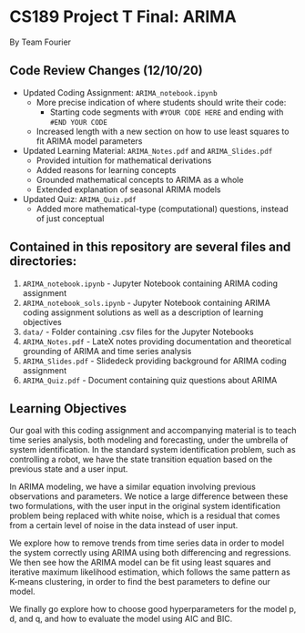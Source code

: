 

# CS189 Project T Final: ARIMA
By Team Fourier

## Code Review Changes (12/10/20)
- Updated Coding Assignment: `ARIMA_notebook.ipynb`
	- More precise indication of where students should write their code:
		- Starting code segments with `#YOUR CODE HERE` and ending with `#END YOUR CODE`
	- Increased length with a new section on how to use least squares to fit ARIMA model parameters
- Updated Learning Material: `ARIMA_Notes.pdf` and `ARIMA_Slides.pdf`
	- Provided intuition for mathematical derivations 
	- Added reasons for learning concepts
	- Grounded mathematical concepts to ARIMA as a whole
	- Extended explanation of seasonal ARIMA models
- Updated Quiz: `ARIMA_Quiz.pdf`
	- Added more mathematical-type (computational) questions, instead of just conceptual

## Contained in this repository are several files and directories:
1. ``ARIMA_notebook.ipynb`` - Jupyter Notebook containing ARIMA coding assignment
2. ``ARIMA_notebook_sols.ipynb`` - Jupyter Notebook containing ARIMA coding assignment solutions     as well as a description of learning objectives
3.  ``data/`` - Folder containing .csv files for the Jupyter Notebooks
4. ``ARIMA_Notes.pdf`` - LateX notes providing documentation and theoretical grounding of ARIMA and time series analysis
5. ``ARIMA_Slides.pdf`` - Slidedeck providing background for ARIMA coding assignment
6. ``ARIMA_Quiz.pdf`` - Document containing quiz questions about ARIMA

## Learning Objectives
Our goal with this coding assignment and accompanying material is to teach time series analysis, both modeling and forecasting, under the umbrella of system identification. In the standard system identification problem, such as controlling a robot, we have the state transition equation based on the previous state and a user input.

In ARIMA modeling, we have a similar equation involving previous observations and parameters. We notice a large difference between these two formulations, with the user input in the original system identification problem being replaced with white noise, which is a residual that comes from a certain level of noise in the data instead of user input.

We explore how to remove trends from time series data in order to model the system correctly using ARIMA using both differencing and regressions. We then see how the ARIMA model can be fit using least squares and iterative maximum likelihood estimation, which follows the same pattern as K-means clustering, in order to find the best parameters to define our model.

We finally go explore how to choose good hyperparameters for the model p, d, and q, and how to evaluate the model using AIC and BIC.
